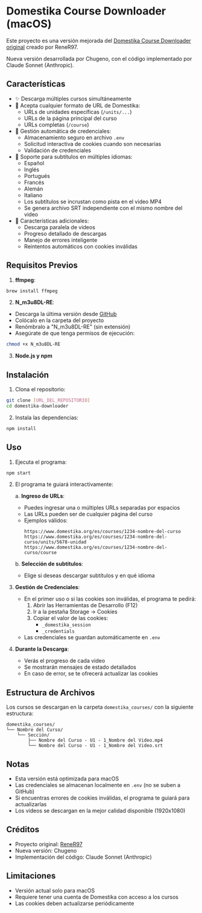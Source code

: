 # Domestika Course Downloader (macOS)

Este proyecto es una versión mejorada del [Domestika Course Downloader original](https://github.com/ReneR97/domestika-downloader) creado por ReneR97.

Nueva versión desarrollada por Chugeno, con el código implementado por Claude Sonnet (Anthropic).

## Características

- ✨ Descarga múltiples cursos simultáneamente
- 🔄 Acepta cualquier formato de URL de Domestika:
  - URLs de unidades específicas (`/units/...`)
  - URLs de la página principal del curso
  - URLs completas (`/course`)
- 🔐 Gestión automática de credenciales:
  - Almacenamiento seguro en archivo `.env`
  - Solicitud interactiva de cookies cuando son necesarias
  - Validación de credenciales
- 📝 Soporte para subtítulos en múltiples idiomas:
  - Español
  - Inglés
  - Portugués
  - Francés
  - Alemán
  - Italiano
  - Los subtítulos se incrustan como pista en el video MP4
  - Se genera archivo SRT independiente con el mismo nombre del video
- 🚀 Características adicionales:
  - Descarga paralela de videos
  - Progreso detallado de descargas
  - Manejo de errores inteligente
  - Reintentos automáticos con cookies inválidas

## Requisitos Previos

1. **ffmpeg**:
```bash
brew install ffmpeg
```

2. **N_m3u8DL-RE**:
- Descarga la última versión desde [GitHub](https://github.com/nilaoda/N_m3u8DL-RE/releases)
- Colócalo en la carpeta del proyecto
- Renómbralo a "N_m3u8DL-RE" (sin extensión)
- Asegúrate de que tenga permisos de ejecución:
```bash
chmod +x N_m3u8DL-RE
```

3. **Node.js y npm**

## Instalación

1. Clona el repositorio:
```bash
git clone [URL_DEL_REPOSITORIO]
cd domestika-downloader
```

2. Instala las dependencias:
```bash
npm install
```

## Uso

1. Ejecuta el programa:
```bash
npm start
```

2. El programa te guiará interactivamente:

   a. **Ingreso de URLs**:
   - Puedes ingresar una o múltiples URLs separadas por espacios
   - Las URLs pueden ser de cualquier página del curso
   - Ejemplos válidos:
     ```
     https://www.domestika.org/es/courses/1234-nombre-del-curso
     https://www.domestika.org/es/courses/1234-nombre-del-curso/units/5678-unidad
     https://www.domestika.org/es/courses/1234-nombre-del-curso/course
     ```

   b. **Selección de subtítulos**:
   - Elige si deseas descargar subtítulos y en qué idioma

3. **Gestión de Credenciales**:
   - En el primer uso o si las cookies son inválidas, el programa te pedirá:
     1. Abrir las Herramientas de Desarrollo (F12)
     2. Ir a la pestaña Storage -> Cookies
     3. Copiar el valor de las cookies:
        - `_domestika_session`
        - `_credentials`
   - Las credenciales se guardan automáticamente en `.env`

4. **Durante la Descarga**:
   - Verás el progreso de cada video
   - Se mostrarán mensajes de estado detallados
   - En caso de error, se te ofrecerá actualizar las cookies

## Estructura de Archivos

Los cursos se descargan en la carpeta `domestika_courses/` con la siguiente estructura:
```
domestika_courses/
└── Nombre del Curso/
    └── Sección/
        ├── Nombre del Curso - U1 - 1_Nombre del Video.mp4
        └── Nombre del Curso - U1 - 1_Nombre del Video.srt
```

## Notas

- Esta versión está optimizada para macOS
- Las credenciales se almacenan localmente en `.env` (no se suben a GitHub)
- Si encuentras errores de cookies inválidas, el programa te guiará para actualizarlas
- Los videos se descargan en la mejor calidad disponible (1920x1080)

## Créditos

- Proyecto original: [ReneR97](https://github.com/ReneR97/domestika-downloader)
- Nueva versión: Chugeno
- Implementación del código: Claude Sonnet (Anthropic)

## Limitaciones

- Versión actual solo para macOS
- Requiere tener una cuenta de Domestika con acceso a los cursos
- Las cookies deben actualizarse periódicamente
